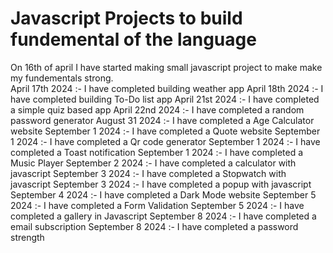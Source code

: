 <h1> Javascript Projects to build fundemental of the language</h1>
On 16th of april I have started making small javascript project to make make my fundementals strong.<br>
April 17th 2024 :- I have completed building weather app
April 18th 2024 :- I have completed building To-Do list app
April 21st 2024 :- I have completed a simple quiz based app
April 22nd 2024 :- I have completed a random password generator
August 31 2024  :- I have completed a Age Calculator website
September 1 2024  :- I have completed a Quote website
September 1 2024  :- I have completed a Qr code generator
September 1 2024  :- I have completed a Toast notification
September 1 2024  :- I have completed a Music Player
September 2 2024  :- I have completed a calculator with javascript
September 3 2024  :- I have completed a Stopwatch with javascript
September 3 2024  :- I have completed a popup with javascript
September 4 2024  :- I have completed a Dark Mode website
September 5 2024  :- I have completed a Form Validation
September 5 2024  :- I have completed a gallery in Javascript
September 8 2024  :- I have completed a email subscription
September 8 2024  :- I have completed a password strength